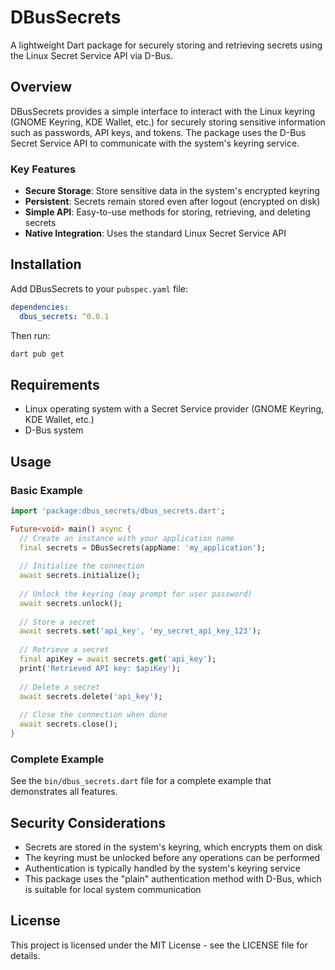 # DBusSecrets

A lightweight Dart package for securely storing and retrieving secrets using the Linux Secret Service API via D-Bus.

## Overview

DBusSecrets provides a simple interface to interact with the Linux keyring (GNOME Keyring, KDE Wallet, etc.) for securely storing sensitive information such as passwords, API keys, and tokens. The package uses the D-Bus Secret Service API to communicate with the system's keyring service.

### Key Features

- **Secure Storage**: Store sensitive data in the system's encrypted keyring
- **Persistent**: Secrets remain stored even after logout (encrypted on disk)
- **Simple API**: Easy-to-use methods for storing, retrieving, and deleting secrets
- **Native Integration**: Uses the standard Linux Secret Service API

## Installation

Add DBusSecrets to your `pubspec.yaml` file:

```yaml
dependencies:
  dbus_secrets: ^0.0.1
```

Then run:

```bash
dart pub get
```

## Requirements

- Linux operating system with a Secret Service provider (GNOME Keyring, KDE Wallet, etc.)
- D-Bus system

## Usage

### Basic Example

```dart
import 'package:dbus_secrets/dbus_secrets.dart';

Future<void> main() async {
  // Create an instance with your application name
  final secrets = DBusSecrets(appName: 'my_application');
  
  // Initialize the connection
  await secrets.initialize();
  
  // Unlock the keyring (may prompt for user password)
  await secrets.unlock();
  
  // Store a secret
  await secrets.set('api_key', 'my_secret_api_key_123');
  
  // Retrieve a secret
  final apiKey = await secrets.get('api_key');
  print('Retrieved API key: $apiKey');
  
  // Delete a secret
  await secrets.delete('api_key');
  
  // Close the connection when done
  await secrets.close();
}
```

### Complete Example

See the `bin/dbus_secrets.dart` file for a complete example that demonstrates all features.

## Security Considerations

- Secrets are stored in the system's keyring, which encrypts them on disk
- The keyring must be unlocked before any operations can be performed
- Authentication is typically handled by the system's keyring service
- This package uses the "plain" authentication method with D-Bus, which is suitable for local system communication

## License

This project is licensed under the MIT License - see the LICENSE file for details.
